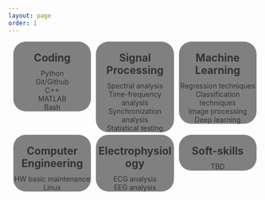 ```yaml
---
layout: page
order: 1
---
```

<html>
<head>
<meta name="viewport" content="width=device-width, initial-scale=1">
<style>
.ul {
    display: table; 
    margin: 0 auto;
    text-align: left;
}
.box-container{
  display:inline-block;
  width:100%;
  }
.box{
  display:block;
  width:31%;
  float:left;
  background:#808080;
  color:#333333;
  margin-left:2%;
  text-align:center;
  border-radius: 25px;
  padding-top: 10px;
  margin-bottom: 5px;
  }
.box :first-child {
    align-self: left;
}

@media screen and (max-width: 600px) {
  .box {
    width: 50%;
    margin-bottom: 10px;
    margin-left:25%;
    float:center;
  }
}
</style>
</head>
<body>

<div class="box-container">
    <div class="box">
      <i class="fa-solid fa-code fa-4x"></i>
      <h2 style='margin-top: 10px; margin-bottom: 10px'>Coding</h2>
      Python <br>
      Git/Github <br>
      C++ <br>
      MATLAB <br>
      Bash <br>
    </div>
    <div class="box">
      <i class="fa-solid fa-file-medical-alt fa-4x"></i>
      <h2 style='margin-top: 10px; margin-bottom: 10px'>Signal Processing</h2>
      Spectral analysis <br>
      Time-frequency analysis <br>
      Synchronization analysis <br>
      Statistical testing <br>
    </div>
    <div class="box">
      <i class="fa-solid fa-brain fa-4x"></i>
      <h2 style='margin-top: 10px; margin-bottom: 10px'>Machine Learning</h2>
      Regression techniques <br>
      Classification techniques <br>
      Image processing <br>
      Deep learning <br>
    </div>
</div>
<div class="box-container">
    <div class="box">
      <i class="fa-solid fa-microchip fa-4x"></i>
      <h2 style='margin-top: 10px; margin-bottom: 10px'>Computer Engineering</h2>
      HW basic maintenance <br>
      Linux <br>
    </div>
    <div class="box">
      <i class="fa-solid fa-heartbeat fa-4x"></i>
      <h2 style='margin-top: 10px; margin-bottom: 10px'>Electrophysiology</h2>
      ECG analysis <br>
      EEG analysis <br>
    </div>
    <div class="box">
      <i class="fa-solid fa-user-friends fa-4x"></i>
      <h2 style='margin-top: 10px; margin-bottom: 10px'>Soft-skills</h2>
      TBD
    </div>
</div>
</body>
</html>


<!-- feature:
- description: "Python, Bash, R, Matlab, git"
  icon: code
  icon_pack: fa
  name: Programming
- description: "FSL, ANTS, NiftyReg, 3D Slicer"
  icon: brain
  icon_pack: fa
  name: Neuroimaging
- description: "Extracellular, LFP"
  icon: "spike"
  icon_pack: "custom"
  name: "Electrophysiology" -->